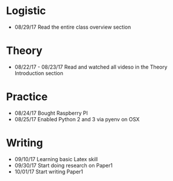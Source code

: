 # Logistic

* 08/29/17 Read the entire class overview section 

# Theory

* 08/22/17 - 08/23/17 Read and watched all videso in the Theory Introduction section

# Practice

* 08/24/17 Bought Raspberry PI
* 08/25/17 Enabled Python 2 and 3 via pyenv on OSX

# Writing

* 09/10/17 Learning basic Latex skill
* 09/30/17 Start doing research on Paper1
* 10/01/17 Start writing Paper1
